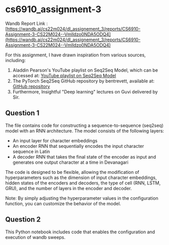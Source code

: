 # cs6910_assignment-3

Wandb Report Link : [https://wandb.ai/cs22m024/dl_assignement_3/reports/CS6910-Assignment-3-CS22M024--Vmlldzo0NDA5ODQ4](https://wandb.ai/cs22m024/dl_assignement_3/reports/CS6910-Assignment-3-CS22M024--Vmlldzo0NDA5ODQ4)

For this assignment, I have drawn inspiration from various sources, including:

1. Aladdin Pearson's YouTube playlist on Seq2Seq Model, which can be accessed at: [YouTube playlist on Seq2Seq Model](https://www.youtube.com/watch?v=EoGUlvhRYpk&list=PLhhyoLH6Ijfyl_VMCsi54UqGQafGkNOQH)
2. The PyTorch Seq2Seq GitHub repository by bentrevett, available at: [GitHub repository](https://github.com/bentrevett/pytorch-seq2seq)
3. Furthermore, Insightful "Deep learning" lectures on Guvi delivered by Sir.

## Question 1
The file contains code for constructing a sequence-to-sequence (seq2seq) model with an RNN architecture. The model consists of the following layers:
- An input layer for character embeddings
- An encoder RNN that sequentially encodes the input character sequence in Latin
- A decoder RNN that takes the final state of the encoder as input and generates one output character at a time in Devanagari

The code is designed to be flexible, allowing the modification of hyperparameters such as the dimension of input character embeddings, hidden states of the encoders and decoders, the type of cell (RNN, LSTM, GRU), and the number of layers in the encoder and decoder.

Note: By simply adjusting the hyperparameter values in the configuration function, you can customize the behavior of the model.

## Question 2
This Python notebook includes code that enables the configuration and execution of wandb sweeps.
